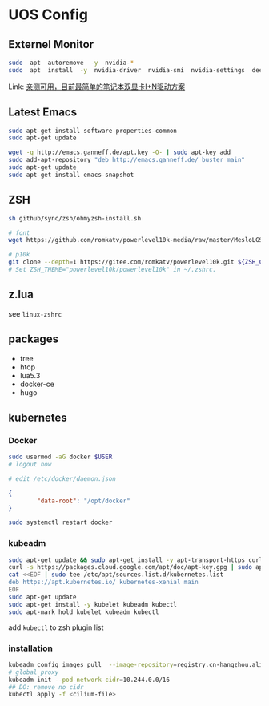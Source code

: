# UOS Config


## Externel Monitor

```bash
sudo  apt  autoremove  -y  nvidia-*
sudo  apt  install  -y  nvidia-driver  nvidia-smi  nvidia-settings  deepin-nvidia-prime
```

Link: [亲测可用，目前最简单的笔记本双显卡I+N驱动方案 ](https://bbs.chinauos.com/post/1196?id=1196&type_id=0&from=4&forum_name=%E6%A1%8C%E9%9D%A2%E4%B8%AA%E4%BA%BA%E7%89%88&subject=%E4%BA%B2%E6%B5%8B%E5%8F%AF%E7%94%A8%EF%BC%8C%E7%9B%AE%E5%89%8D%E6%9C%80%E7%AE%80%E5%8D%95%E7%9A%84%E7%AC%94%E8%AE%B0%E6%9C%AC%E5%8F%8C%E6%98%BE%E5%8D%A1I%20N%E9%A9%B1%E5%8A%A8%E6%96%B9%E6%A1%88)

## Latest Emacs
```bash
sudo apt-get install software-properties-common
sudo apt-get update

wget -q http://emacs.ganneff.de/apt.key -O- | sudo apt-key add
sudo add-apt-repository "deb http://emacs.ganneff.de/ buster main"
sudo apt-get update
sudo apt-get install emacs-snapshot
```

## ZSH
```bash
sh github/sync/zsh/ohmyzsh-install.sh

# font
wget https://github.com/romkatv/powerlevel10k-media/raw/master/MesloLGS%20NF%20Regular.ttf

# p10k
git clone --depth=1 https://gitee.com/romkatv/powerlevel10k.git ${ZSH_CUSTOM:-$HOME/.oh-my-zsh/custom}/themes/powerlevel10k
# Set ZSH_THEME="powerlevel10k/powerlevel10k" in ~/.zshrc.
```

## z.lua

see `linux-zshrc`


## packages

* tree
* htop
* lua5.3
* docker-ce
* hugo


## kubernetes

### Docker

```bash
sudo usermod -aG docker $USER
# logout now

# edit /etc/docker/daemon.json
```

```json
{
        "data-root": "/opt/docker"
}

```

```bash
sudo systemctl restart docker
```

### kubeadm

```bash
sudo apt-get update && sudo apt-get install -y apt-transport-https curl
curl -s https://packages.cloud.google.com/apt/doc/apt-key.gpg | sudo apt-key add -
cat <<EOF | sudo tee /etc/apt/sources.list.d/kubernetes.list
deb https://apt.kubernetes.io/ kubernetes-xenial main
EOF
sudo apt-get update
sudo apt-get install -y kubelet kubeadm kubectl
sudo apt-mark hold kubelet kubeadm kubectl
```

add `kubectl` to zsh plugin list 

### installation

```bash
kubeadm config images pull  --image-repository=registry.cn-hangzhou.aliyuncs.com/google_containers
# global proxy
kubeadm init --pod-network-cidr=10.244.0.0/16
## DO: remove no cidr
kubectl apply -f <cilium-file>
```
